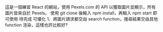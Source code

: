 這是一個練習 React 的網站，使用 Pexels.com 的 API 以獲取圖片並顯示，所有圖片皆來自於 Pexels。
使用 git clone 後輸入 npm install，再輸入 npm start 即可使用
待完成
可優化
1、將圖片請求都交由 search function，搜尋結果交由其他 function 渲染，這樣也許比較好?
